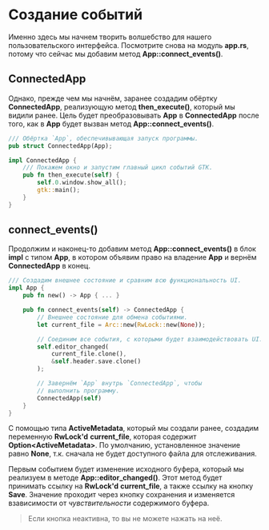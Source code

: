 # Создание событий

Именно здесь мы начнем творить волшебство для нашего пользовательского интерфейса. Посмотрите снова на модуль **app.rs**, потому что сейчас мы добавим метод **App::connect_events()**.

## ConnectedApp

Однако, прежде чем мы начнём, заранее создадим обёртку **ConnectedApp**, реализующую метод **then_execute()**, который мы видили ранее.
Цель будет преобразовывать **App** в **ConnectedApp** после того, как в
 **App** будет вызван метод **App::connect_events()**.

```rust
/// Обёртка `App`, обеспечивывающая запуск программы.
pub struct ConnectedApp(App);

impl ConnectedApp {
    /// Покажем окно и запустим главный цикл событий GTK.
    pub fn then_execute(self) {
        self.0.window.show_all();
        gtk::main();
    }
}
```

## connect_events()

Продолжим и наконец-то добавим метод **App::connect_events()** в блок **impl**
с типом **App**, в котором объявим право на владение **App** и вернём **ConnectedApp** в конец. 

```rust
/// Создадим внешнее состояние и сравним всю функциональность UI.
impl App {
    pub fn new() -> App { ... }

    pub fn connect_events(self) -> ConnectedApp {
        // Внешнее состояние для обмена событиями.
        let current_file = Arc::new(RwLock::new(None));

        // Соединим все события, с которыми будет взаимодействовать UI.
        self.editor_changed(
            current_file.clone(),
            &self.header.save.clone()
        );

        // Завернём `App` внутрь `ConnectedApp`, чтобы
        // выполнить программу.
        ConnectedApp(self)
    }
}
```

С помощью типа **ActiveMetadata**, который мы создали ранее, создадим переменную
**RwLock'd** **current_file**, которая содержит **Option\<ActiveMetadata\>**.
По умолчанию, установленное значение равно **None**, т.к. сначала не будет доступного файла для отслеживания.

Первым событием будет изменение исходного буфера, который мы реализуем в методе **App::editor_changed()**. Этот метод будет принимать ссылку на **RwLock'd** **current_file**,
а также ссылку на кнопку **Save**. Значение проходит через кнопку сохранения и изменяется взависимости от *чувствительности* содержимого буфера.

> Если кнопка неактивна, то вы не можете нажать на неё.
